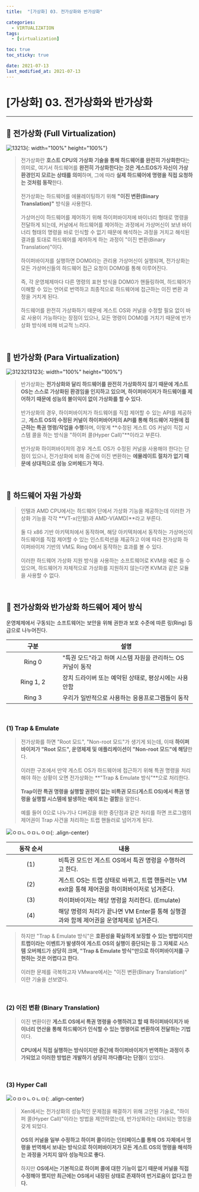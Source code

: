 ```yaml
---
title:  "[가상화] 03. 전가상화와 반가상화" 

categories:
  - VIRTUALIZATION
tags:
  - [virtualization]

toc: true
toc_sticky: true

date: 2021-07-13
last_modified_at: 2021-07-13
---
```

# [가상화] 03. 전가상화와 반가상화
---

<style>
table {
    font-size: 12pt;
}
table th:first-of-type {
    width: 5%;
}
table th:nth-of-type(2) {
    width: 15%;
}
table th:nth-of-type(3) {
    width: 50%;
}
table th:nth-of-type(4) {
    width: 30%;
}
</style>

## 🔔 전가상화 (Full Virtualization)

![13213](https://user-images.githubusercontent.com/42735894/222969255-95df05bd-969e-43d1-a72f-12ce6a5a2e61.png){: width="100%" height="100%"}

> 전가상화란 **호스트 CPU의 가상화 기술을 통해 하드웨어를 완전히 가상화한다**는 의미로, 여기서 하드웨어를 **완전히 가상화한다는 것은 게스트OS가 자신이 가상 환경인지 모르는 상태를 의미**하며, 그에 따라 **실제 하드웨어에 명령을 직접 요청하는 것처럼 동작**한다.<br><br>
전가상화는 하드웨어를 에뮬레이팅하기 위해 **"이진 변환(Binary Translation)"** 방식을 사용한다.<br><br>
가상머신이 하드웨어를 제어하기 위해 하이퍼바이저에 바이너리 형태로 명령을 전달하게 되는데, 커널에서 하드웨어를 제어하는 과정에서 가상머신이 보낸 바이너리 형태의 명령을 바로 인식할 수 없기 때문에 해석하는 과정을 거치고 해석된 결과를 토대로 하드웨어를 제어하게 하는 과정이 "이진 변환(Binary Translation)"이다. <br><br>
하이퍼바이저를 실행하면 DOM0라는 관리용 가상머신이 실행되며, 전가상화는 모든 가상머신들의 하드웨어 접근 요청이 DOM0를 통해 이루어진다. <br><br>
즉, 각 운영체제마다 다른 명령의 표현 방식을 DOM0가 핸들링하여, 하드웨어가 이해할 수 있는 언어로 번역하고 최종적으로 하드웨어에 접근하는 이진 변환 과정을 거치게 된다.<br><br>
하드웨어를 완전히 가상화하기 때문에 게스트 OS와 커널을 수정할 필요 없이 바로 사용이 가능하다는 장점이 있으나, 모든 명령이 DOM0를 거치기 때문에 반가상화 방식에 비해 비교적 느리다.

<br>

## 🔔 반가상화 (Para Virtualization)

![3123213123](https://user-images.githubusercontent.com/42735894/222969426-3ff8ffc7-d220-4cb1-99a3-1734387ea8d1.png){: width="100%" height="100%"}

> 반가상화는 **전가상화와 달리 하드웨어를 완전히 가상화하지 않기 때문에 게스트 OS는 스스로 가상화된 환경임을 인지하고 있으며, 하이퍼바이저가 하드웨어를 제어하기 때문에 성능의 불이익이 없이 가상화를 할 수 있다.**<br><br>
반가상화의 경우, 하이퍼바이저가 하드웨어를 직접 제어할 수 있는 API를 제공하고, **게스트 OS의 수정된 커널이 하이퍼바어저의 API를 통해 하드웨어 자원에 접근하는 특권 명령/작업을 수행**하며, 이렇게 **수정된 게스트 OS 커널이 직접 시스템 콜을 하는 방식을 "하이퍼 콜(Hyper Call)"**이라고 부른다. <br><br>
반가상화 하이퍼바이저의 경우 게스트 OS가 수정된 커널을 사용해야 한다는 단점이 있으나, 전가상화에 비해 중간에 이진 변환하는 **에뮬레이트 절차가 없기 때문에 상대적으로 성능 오버헤드가 적다.**

<br>

## 🔔 하드웨어 자원 가상화

> 인텔과 AMD CPU에서는 하드웨어 단에서 가상화 기능을 제공하는데 이러한 가상화 기능을 각각 **VT-x(인텔)과 AMD-V(AMD)**라고 부른다.<br><br>
둘 다 x86 기반 아키텍처에서 동작하며, 해당 아키텍처에서 동작하는 가상머신이 하드웨어를 직접 제어할 수 있는 인스트럭션을 제공하고 이에 따라 전가상화 하이퍼바이저 기반의 VM도 Ring 0에서 동작하는 효과를 볼 수 있다.<br><br>
이러한 하드웨어 가상화 지원 방식을 사용하는 소프트웨어로 KVM을 예로 들 수 있으며, 하드웨어가 자체적으로 가상화를 지원하지 않는다면 KVM과 같은 모듈을 사용할 수 없다.

<br>

## 🔔 전가상화와 반가상화 하드웨어 제어 방식

운영체제에서 구동되는 소프트웨어는 보안을 위해 권한과 보호 수준에 따른 링(Ring) 등급으로 나누어진다.

|구분|설명|
|:---:|---|
|Ring 0|"특권 모드"라고 하며 시스템 자원을 관리하느 OS 커널이 동작|
|Ring 1, 2|장치 드라이버 또는 예약된 상태로, 평상시에는 사용 안함|
|Ring 3|우리가 일반적으로 사용하는 응용프로그램들이 동작|

<br>

### (1) Trap & Emulate

> 전가상화를 하면 "Root 모드", "Non-root 모드"가 생기게 되는데, 이때 **하이퍼바이저가 "Root 모드", 운영체제 및 애플리케이션이 "Non-root 모드"에 해당**한다.<br><br>
이러한 구조에서 만약 게스트 OS가 하드웨어에 접근하기 위해 특권 명령을 처리해야 하는 상황이 오면 전가상화는 **"Trap & Emulate 방식"**으로 처리한다. <br><br>
**Trap이란 특권 명령을 실행할 권한이 없는 비특권 모드(게스트 OS)에서 특권 명령을 실행할 시스템에 발생하는 예외 또는 결함**을 말한다.<br><br>
예를 들어 0으로 나누기나 디버깅을 위한 중단점과 같은 처리를 하면 프로그램의 제어권이 Trap 사건을 처리하는 트랩 핸들러로 넘어가게 된다.

![ㅇㅁㄴㅇㅁㄴㅇㅁ](https://user-images.githubusercontent.com/42735894/222969728-41034b1c-0d2d-430a-b54b-63cd985619c1.png){: .align-center}

|동작 순서|내용|
|:---:|---|
|(1)|비특권 모드인 게스트 OS에서 특권 명령을 수행하려고 한다.|
|(2)|게스트 OS는 트랩 상태로 바뀌고, 트랩 핸들러는 VM exit을 통해 제어권을 하이퍼바이저로 넘겨준다.|
|(3)|하이퍼바이저는 해당 명령을 처리한다. (Emulate)|
|(4)|해당 명령의 처리가 끝나면 VM Enter를 통해 실행결과와 함께 제어권을 운영체제로 넘겨준다.|

> 하지만 "Trap & Emulate 방식"은 **호환성을 확실하게 보장할 수 있는 방법이지만 트랩이라는 이벤트가 발생하여 게스트 OS의 실행이 중단되는 등 그 자체로 시스템 오버헤드가 상당히 크며, "Trap & Emulate 방식"만으로 하이퍼바이저를 구현하는 것은 어렵다고 한다.**<br><br>
이러한 문제를 극복하고자 VMware에서는 "이진 변환(Binary Translation)" 이란 기술을 선보였다.

<br>

### (2) 이진 변환 (Binary Translation)

> 이진 변환이란 **게스트 OS에서 특권 명령을 수행하려고 할 때 하이퍼바이저가 바이너리 연산을 통해 하드웨어가 인식할 수 있는 명령어로 변환하여 전달하는 기법**이다.<br><br>
**CPU에서 직접 실행하는 방식이지만 중간에 하이퍼바이저가 번역하는 과정이 추가되었고 이러한 방법은 개발하기 상당히 까다롭다는 단점**이 있었다.

<br>

### (3) Hyper Call

![ㅇㅁㅇㄴㅇㄴㅁ](https://user-images.githubusercontent.com/42735894/222970057-1b66b2a5-71ad-403a-b494-cf92cd95272b.png){: .align-center}

> Xen에서는 전가상화의 성능적인 문제점을 해결하기 위해 고안된 기술로, "하이퍼 콜(Hyper Call)"이라는 방법을 제안하였는데, 반가상화라는 대비되는 명칭을 갖게 되었다.<br><br>
**OS의 커널을 일부 수정하고 하이퍼 콜이라는 인터페이스를 통해 OS 자체에서 명령을 번역해서 보내는 방식으로 하이퍼바이저가 모든 게스트 OS의 명령을 해석하는 과정을 거치지 않아 성능적으로 좋다.**<br><br>
하지만 **OS에서는 기본적으로 하이퍼 콜에 대한 기능이 없기 때문에 커널을 직접 수정해야 했지만 최근에는 OS에서 내장된 상태로 존재하여 번거로움이 없다고 한다.**

<br>